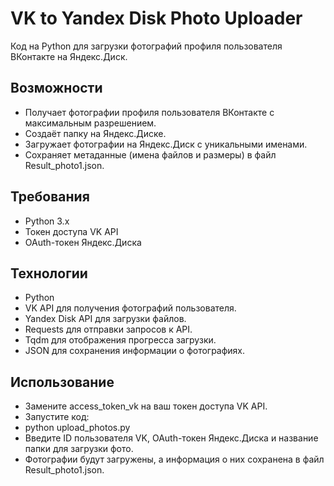 # **VK to Yandex Disk Photo Uploader**

Код на Python для загрузки фотографий профиля пользователя ВКонтакте на Яндекс.Диск.

## **Возможности**

* Получает фотографии профиля пользователя ВКонтакте с максимальным разрешением.
* Создаёт папку на Яндекс.Диске.
* Загружает фотографии на Яндекс.Диск с уникальными именами.
* Сохраняет метаданные (имена файлов и размеры) в файл Result_photo1.json.

## **Требования**

* Python 3.x
* Токен доступа VK API
* OAuth-токен Яндекс.Диска

## **Технологии**

* Python
* VK API для получения фотографий пользователя.
* Yandex Disk API для загрузки файлов.
* Requests для отправки запросов к API.
* Tqdm для отображения прогресса загрузки.
* JSON для сохранения информации о фотографиях.


## **Использование**

* Замените access_token_vk на ваш токен доступа VK API.
* Запустите код:
* python upload_photos.py
* Введите ID пользователя VK, OAuth-токен Яндекс.Диска и название папки для загрузки фото.
* Фотографии будут загружены, а информация о них сохранена в файл Result_photo1.json.

